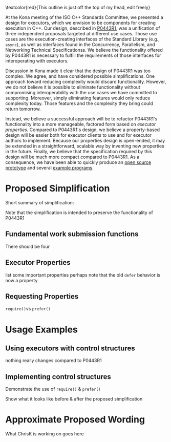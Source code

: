 \textcolor{red}{This outline is just off the top of my head, edit freely}

At the Kona meeting of the ISO C++ Standards Committee, we presented a design
for executors, which we envision to be components for creating execution in
C++. Our design, described in [P0443R1](https://wg21.link/P0443R1), was a
unification of three independent proposals targeted at different use cases.
Those use cases are the execution-creating interfaces of the Standard Library
(e.g., `async`), as well as interfaces found in the Concurrency, Parallelism,
and Networking Technical Specificationss. We believe the functionality
offered by P0443R1 is necessary to fulfill the requirements of those
interfaces for interoperating with executors.

Discussion in Kona made it clear that the design of P0443R1 was too complex. We
agree, and have considered possible simplifications. One approach toward
reducing complexity would discard functionality. However, we do not believe it
is possible to eliminate functionality without compromising interoperability
with the use cases we have committed to supporting. Moreover, simply
eliminating features would only reduce complexity today. Those features and the
complexity they bring could return tomorrow.

Instead, we believe a successful approach will be to refactor P0443R1's
functionality into a more manageable, factored form based on *executor
properties*. Compared to P0443R1's design, we believe a property-based design will be easier both for
executor clients to use and for executor authors to implement. Because our
properties design is open-ended, it may be
extended in a straightforward, scalable way by inventing new properties in the future.
Finally, we believe that the specification required by this design will be much more compact
compared to P0443R1. As a consequence, we have been able to quickly
produce an [open source prototype](https://github.com/executors/issaquah_2016/tree/rebind-prototype/rebind_prototype)
and several [example programs](https://github.com/executors/issaquah_2016/tree/rebind-prototype/rebind_prototype/examples).

# Proposed Simplification

Short summary of simplification:

Note that the simplification is intended to preserve the functionality of P0443R1

## Fundamental work submission functions

There should be four

## Executor Properties

list some important properties
perhaps note that the old `defer` behavior is now a property

## Requesting Properties

`require()`vs `prefer()`

# Usage Examples

## Using executors with control structures

nothing really changes compared to P0443R1

## Implementing control structures

Demonstrate the use of `require()` & `prefer()`

Show what it looks like before & after the proposed simplification

# Approximate Proposed Wording

What ChrisK is working on goes here

